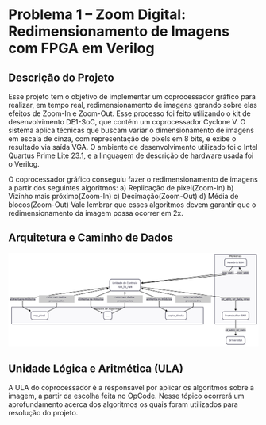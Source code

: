 # Problema 1 – Zoom Digital: Redimensionamento de Imagens com FPGA em Verilog

<h2>Descrição do Projeto</h2>
<p>
Esse projeto tem o objetivo de implementar um coprocessador gráfico para realizar, em tempo real, redimensionamento de imagens gerando sobre elas efeitos de Zoom-In e Zoom-Out. Esse processo foi feito utilizando o kit de desenvolvimento DE1-SoC, que contém um coprocessador Cyclone V. O sistema aplica técnicas que buscam variar o dimensionamento de imagens em escala de cinza, com representação de pixels em 8 bits, e exibe o resultado via saída VGA. O ambiente de desenvolvimento utilizado foi o Intel Quartus Prime Lite 23.1, e a linguagem de descrição de hardware usada foi o Verilog.



O coprocessador gráfico conseguiu fazer o redimensionamento de imagens a partir dos seguintes algoritmos:
a) Replicação de pixel(Zoom-In)
b) Vizinho mais próximo(Zoom-In)
c) Decimação(Zoom-Out)
d) Média de blocos(Zoom-Out)
Vale lembrar que esses algoritmos devem garantir que o redimensionamento da imagem possa ocorrer em 2x.



<h2 id="arquitetura">Arquitetura e Caminho de Dados</h2>

![Diagrama da Arquitetura Geral](diagramas/arquiteturageral.png)



<div>
  <h2 id="ula">Unidade Lógica e Aritmética (ULA)</h2>
  <p>
    A ULA do coprocessador é a responsável por aplicar os algoritmos sobre a imagem, a partir da escolha feita no OpCode. Nesse tópico ocorrerá um aprofundamento acerca dos algoritmos os quais foram utilizados para resolução do projeto. 
  </p>

